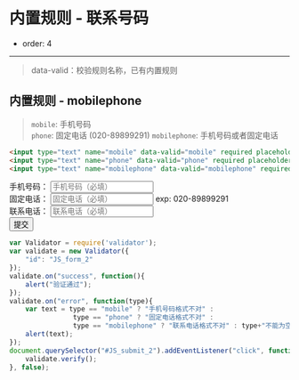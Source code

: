 
# 内置规则 - 联系号码

- order: 4
---

> data-valid：校验规则名称，已有内置规则  

<link rel="stylesheet" type="text/css" href="./../src/style.css">


## 内置规则 - mobilephone
> `mobile`: 手机号码  
> `phone`: 固定电话  (020-89899291)
> `mobilephone`: 手机号码或者固定电话  

```html
<input type="text" name="mobile" data-valid="mobile" required placeholder="手机号码（必填）"/>
<input type="text" name="phone" data-valid="phone" required placeholder="固定电话（必填）"/>
<input type="text" name="mobilephone" data-valid="mobilephone" required placeholder="联系电话（必填）"/>
```

<div id="JS_form_2">
	<div class="form-item">
		<span class="type-name">手机号码：</span>
		<input type="text" name="mobile" data-valid="mobile" required placeholder="手机号码（必填）"/>
	</div>
	<div class="form-item">
		<span class="type-name">固定电话：</span>
		<input type="text" name="phone" data-valid="phone" required placeholder="固定电话（必填）"/>
		<span class="type-view">exp: 020-89899291</span>
	</div>
	<div class="form-item">
		<span class="type-name">联系电话：</span>
		<input type="text" name="mobilephone" data-valid="mobilephone" required placeholder="联系电话（必填）"/>
	</div>
	<div class="form-item">
		<span class="type-name"></span>
		<button class="demo-btn" id="JS_submit_2" type="button" value="提交">提交</button>	
	</div>
</div>

````javascript
var Validator = require('validator');
var validate = new Validator({
	"id": "JS_form_2"
});
validate.on("success", function(){
	alert("验证通过");
});
validate.on("error", function(type){
	var text = type == "mobile" ? "手机号码格式不对" :
				type == "phone" ? "固定电话格式不对" :
				type == "mobilephone" ? "联系电话格式不对" : type+"不能为空";
	alert(text);
});
document.querySelector("#JS_submit_2").addEventListener("click", function(){
	validate.verify();
}, false);
````
